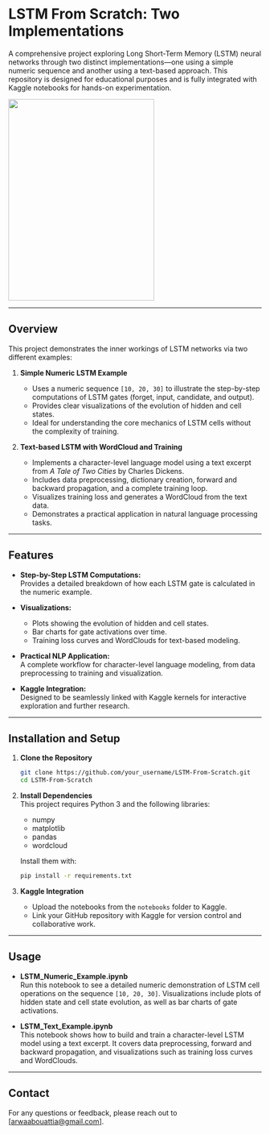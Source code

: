 # LSTM From Scratch: Two Implementations

A comprehensive project exploring Long Short-Term Memory (LSTM) neural networks through two distinct implementations—one using a simple numeric sequence and another using a text-based approach. This repository is designed for educational purposes and is fully integrated with Kaggle notebooks for hands-on experimentation.

<img src="https://github.com/user-attachments/assets/ad08fae1-95e2-410b-8d9f-d7a39eaca2f8" width="290" height="400">

---

## Overview

This project demonstrates the inner workings of LSTM networks via two different examples:

1. **Simple Numeric LSTM Example**  
   - Uses a numeric sequence `[10, 20, 30]` to illustrate the step-by-step computations of LSTM gates (forget, input, candidate, and output).  
   - Provides clear visualizations of the evolution of hidden and cell states.  
   - Ideal for understanding the core mechanics of LSTM cells without the complexity of training.

2. **Text-based LSTM with WordCloud and Training**  
   - Implements a character-level language model using a text excerpt from *A Tale of Two Cities* by Charles Dickens.  
   - Includes data preprocessing, dictionary creation, forward and backward propagation, and a complete training loop.  
   - Visualizes training loss and generates a WordCloud from the text data.  
   - Demonstrates a practical application in natural language processing tasks.

---

## Features

- **Step-by-Step LSTM Computations:**  
  Provides a detailed breakdown of how each LSTM gate is calculated in the numeric example.

- **Visualizations:**  
  - Plots showing the evolution of hidden and cell states.  
  - Bar charts for gate activations over time.  
  - Training loss curves and WordClouds for text-based modeling.

- **Practical NLP Application:**  
  A complete workflow for character-level language modeling, from data preprocessing to training and visualization.

- **Kaggle Integration:**  
  Designed to be seamlessly linked with Kaggle kernels for interactive exploration and further research.

---

## Installation and Setup

1. **Clone the Repository**  
   ```bash
   git clone https://github.com/your_username/LSTM-From-Scratch.git
   cd LSTM-From-Scratch
   ```

2. **Install Dependencies**  
   This project requires Python 3 and the following libraries:
   - numpy
   - matplotlib
   - pandas
   - wordcloud

   Install them with:
   ```bash
   pip install -r requirements.txt
   ```

3. **Kaggle Integration**  
   - Upload the notebooks from the `notebooks` folder to Kaggle.  
   - Link your GitHub repository with Kaggle for version control and collaborative work.

---

## Usage

- **LSTM_Numeric_Example.ipynb**  
  Run this notebook to see a detailed numeric demonstration of LSTM cell operations on the sequence `[10, 20, 30]`. Visualizations include plots of hidden state and cell state evolution, as well as bar charts of gate activations.

- **LSTM_Text_Example.ipynb**  
  This notebook shows how to build and train a character-level LSTM model using a text excerpt. It covers data preprocessing, forward and backward propagation, and visualizations such as training loss curves and WordClouds.

---

## Contact

For any questions or feedback, please reach out to [arwaabouattia@gmail.com].

